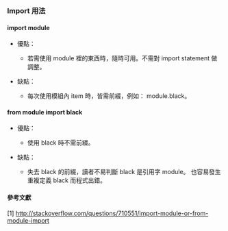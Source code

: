 ### Import 用法

#### import module

* 優點：
    * 若需使用 module 裡的東西時，隨時可用。不需對 import statement 做調整。
  
* 缺點：
    * 每次使用模組內 item 時，皆需前綴，例如： module.black。

#### from module import black

* 優點：
    * 使用 black 時不需前綴。
  
* 缺點：
    * 失去 black 的前綴，讀者不易判斷 black 是引用字 module。 也容易發生重複定義 black 而程式出錯。
  
#### 參考文獻
[1] http://stackoverflow.com/questions/710551/import-module-or-from-module-import

